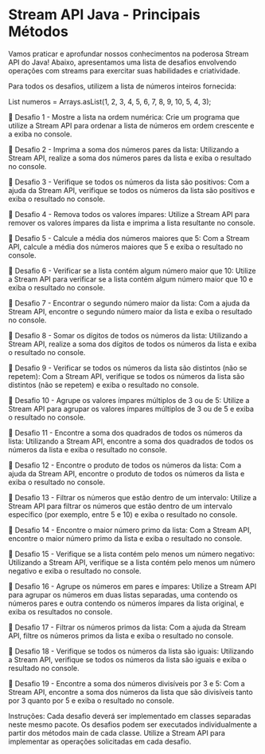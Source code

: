 # Stream API Java - Principais Métodos
Vamos praticar e aprofundar nossos conhecimentos na poderosa Stream API do Java!
Abaixo, apresentamos uma lista de desafios envolvendo operações com streams para exercitar suas habilidades e criatividade.

Para todos os desafios, utilizem a lista de números inteiros fornecida:

List<Integer> numeros = Arrays.asList(1, 2, 3, 4, 5, 6, 7, 8, 9, 10, 5, 4, 3);

🌺 Desafio 1 - Mostre a lista na ordem numérica:
Crie um programa que utilize a Stream API para ordenar a lista de números em ordem crescente e a exiba no console.

🌺 Desafio 2 - Imprima a soma dos números pares da lista:
Utilizando a Stream API, realize a soma dos números pares da lista e exiba o resultado no console.

🌺 Desafio 3 - Verifique se todos os números da lista são positivos:
Com a ajuda da Stream API, verifique se todos os números da lista são positivos e exiba o resultado no console.

🌺 Desafio 4 - Remova todos os valores ímpares:
Utilize a Stream API para remover os valores ímpares da lista e imprima a lista resultante no console.

🌺 Desafio 5 - Calcule a média dos números maiores que 5:
Com a Stream API, calcule a média dos números maiores que 5 e exiba o resultado no console.

🌺 Desafio 6 - Verificar se a lista contém algum número maior que 10:
Utilize a Stream API para verificar se a lista contém algum número maior que 10 e exiba o resultado no console.

🌺 Desafio 7 - Encontrar o segundo número maior da lista:
Com a ajuda da Stream API, encontre o segundo número maior da lista e exiba o resultado no console.

🌺 Desafio 8 - Somar os dígitos de todos os números da lista:
Utilizando a Stream API, realize a soma dos dígitos de todos os números da lista e exiba o resultado no console.

🌺 Desafio 9 - Verificar se todos os números da lista são distintos (não se repetem):
Com a Stream API, verifique se todos os números da lista são distintos (não se repetem) e exiba o resultado no console.

🌺 Desafio 10 - Agrupe os valores ímpares múltiplos de 3 ou de 5:
Utilize a Stream API para agrupar os valores ímpares múltiplos de 3 ou de 5 e exiba o resultado no console.

🌺 Desafio 11 - Encontre a soma dos quadrados de todos os números da lista:
Utilizando a Stream API, encontre a soma dos quadrados de todos os números da lista e exiba o resultado no console.

🌺 Desafio 12 - Encontre o produto de todos os números da lista:
Com a ajuda da Stream API, encontre o produto de todos os números da lista e exiba o resultado no console.

🌺 Desafio 13 - Filtrar os números que estão dentro de um intervalo:
Utilize a Stream API para filtrar os números que estão dentro de um intervalo específico (por exemplo, entre 5 e 10) e exiba o resultado no console.

🌺 Desafio 14 - Encontre o maior número primo da lista:
Com a Stream API, encontre o maior número primo da lista e exiba o resultado no console.

🌺 Desafio 15 - Verifique se a lista contém pelo menos um número negativo:
Utilizando a Stream API, verifique se a lista contém pelo menos um número negativo e exiba o resultado no console.

🌺 Desafio 16 - Agrupe os números em pares e ímpares:
Utilize a Stream API para agrupar os números em duas listas separadas, uma contendo os números pares e outra contendo os números ímpares da lista original, e exiba os resultados no console.

🌺 Desafio 17 - Filtrar os números primos da lista:
Com a ajuda da Stream API, filtre os números primos da lista e exiba o resultado no console.

🌺 Desafio 18 - Verifique se todos os números da lista são iguais:
Utilizando a Stream API, verifique se todos os números da lista são iguais e exiba o resultado no console.

🌺 Desafio 19 - Encontre a soma dos números divisíveis por 3 e 5:
Com a Stream API, encontre a soma dos números da lista que são divisíveis tanto por 3 quanto por 5 e exiba o resultado no console.

Instruções:
Cada desafio deverá ser implementado em classes separadas neste mesmo pacote.
Os desafios podem ser executados individualmente a partir dos métodos main de cada classe.
Utilize a Stream API para implementar as operações solicitadas em cada desafio.